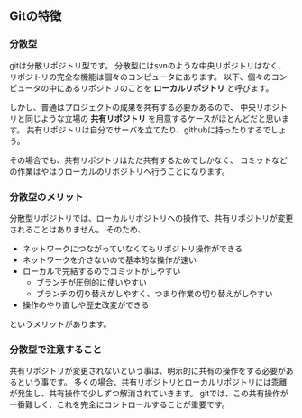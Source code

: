 ## Gitの特徴

### 分散型

gitは分散リポジトリ型です。
分散型にはsvnのような中央リポジトリはなく、
リポジトリの完全な機能は個々のコンピュータにあります。
以下、個々のコンピュータの中にあるリポジトリのことを **ローカルリポジトリ** と呼びます。

しかし、普通はプロジェクトの成果を共有する必要があるので、
中央リポジトリと同じような立場の **共有リポジトリ** を用意するケースがほとんどだと思います。
共有リポジトリは自分でサーバを立てたり、githubに持ったりするでしょう。

その場合でも、共有リポジトリはただ共有するためでしかなく、
コミットなどの作業はやはりローカルのリポジトリへ行うことになります。

### 分散型のメリット

分散型リポジトリでは、ローカルリポジトリへの操作で、共有リポジトリが変更されることはありません。
そのため、

- ネットワークにつながっていなくてもリポジトリ操作ができる
- ネットワークを介さないので基本的な操作が速い
- ローカルで完結するのでコミットがしやすい
  - ブランチが圧倒的に使いやすい
  - ブランチの切り替えがしやすく、つまり作業の切り替えがしやすい
- 操作のやり直しや歴史改変ができる

というメリットがあります。

### 分散型で注意すること

共有リポジトリが変更されないという事は、明示的に共有の操作をする必要があるという事です。
多くの場合、共有リポジトリとローカルリポジトリには乖離が発生し、共有操作で少しずつ解消されていきます。
gitでは、この共有操作が一番難しく、これを完全にコントロールすることが重要です。

